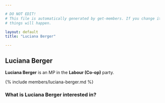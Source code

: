 ```yaml
---

# DO NOT EDIT!
# This file is automatically generated by get-members. If you change it, bad
# things will happen.

layout: default
title: "Luciana Berger"

---
```


## Luciana Berger

**Luciana Berger** is an MP in the **Labour (Co-op)** party.

{% include members/luciana-berger.md %}

### What is Luciana Berger interested in?


